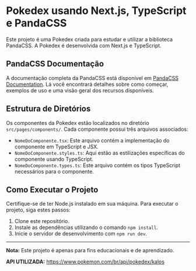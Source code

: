 # Pokedex usando Next.js, TypeScript e PandaCSS

Este projeto é uma Pokedex criada para estudar e utilizar a biblioteca PandaCSS. A Pokedex é desenvolvida com Next.js e TypeScript.

## PandaCSS Documentação

A documentação completa da PandaCSS está disponível em [PandaCSS Documentation](https://panda-css.com/docs/overview/getting-started). Lá você encontrará detalhes sobre como começar, exemplos de uso e uma visão geral dos recursos disponíveis.

## Estrutura de Diretórios

Os componentes da Pokedex estão localizados no diretório `src/pages/components/`. Cada componente possui três arquivos associados:

- `NomeDoComponente.tsx`: Este arquivo contém a implementação do componente em TypeScript e JSX.
- `NomeDoComponente.styles.ts`: Aqui estão as estilizações específicas do componente usando TypeScript.
- `NomeDoComponente.types.ts`: Este arquivo contém os tipos TypeScript necessários para o componente.

## Como Executar o Projeto

Certifique-se de ter Node.js instalado em sua máquina. Para executar o projeto, siga estes passos:

1. Clone este repositório.
2. Instale as dependências utilizando o comando `npm install`.
3. Inicie o servidor de desenvolvimento com `npm run dev`.

---

**Nota:** Este projeto é apenas para fins educacionais e de aprendizado.

**API UTILIZADA:** https://www.pokemon.com/br/api/pokedex/kalos
